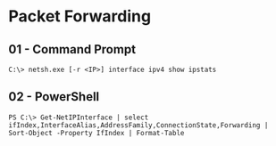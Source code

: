 # Packet Forwarding

## 01 - Command Prompt

```
C:\> netsh.exe [-r <IP>] interface ipv4 show ipstats
```

## 02 - PowerShell

```
PS C:\> Get-NetIPInterface | select ifIndex,InterfaceAlias,AddressFamily,ConnectionState,Forwarding | Sort-Object -Property IfIndex | Format-Table
```